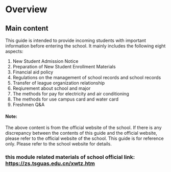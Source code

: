 # Overview
## Main content
This guide is intended to provide incoming students with important information before entering the school. It mainly includes the following eight aspects:
1. New Student Admission Notice
2. Preparation of New Student Enrollment Materials
3. Financial aid policy
4. Regulations on the management of school records and school records
5. Transfer of league organization relationship
6. Reqiurement about school and major
7. The methods for pay for electricity and air conditioning
8. The methods for use campus card and water card
9. Freshmen Q&A

#### Note:
The above content is from the official website of the school. If there is any discrepancy between the contents of this guide and the official website, please refer to the official website of the school. This guide is for reference only. Please refer to the school website for details.
### this module related materials of school official link: https://zs.tsguas.edu.cn/xwtz.htm